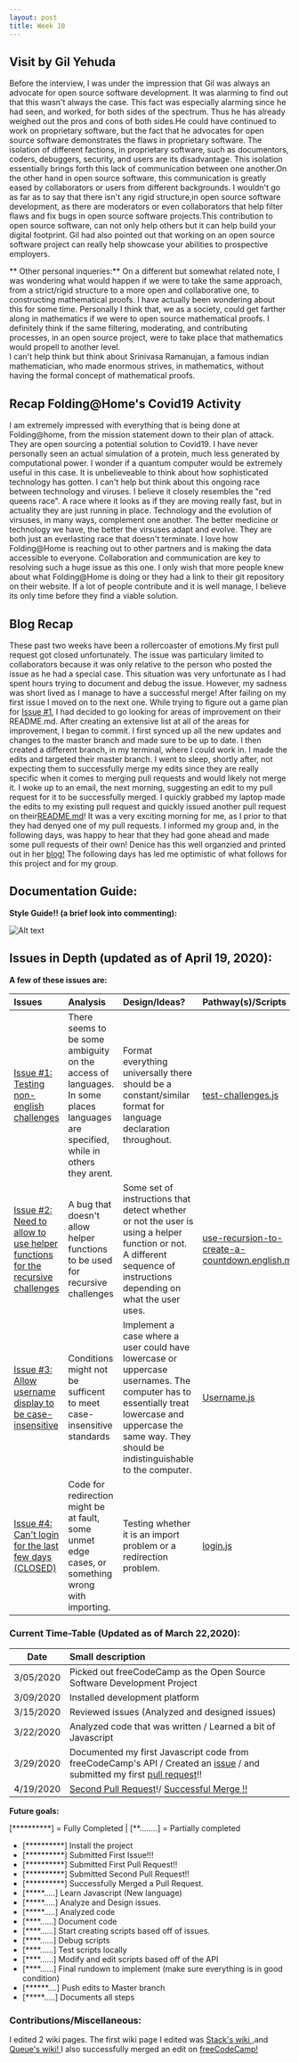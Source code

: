 ```yaml
---
layout: post
title: Week 10
---
```


## Visit by Gil Yehuda

  Before the interview, I was under the impression that Gil was always an advocate for open source software development. It was alarming to find out that this wasn't always the case. This fact was especially alarming since he had seen, and worked, for both sides of the spectrum. Thus he has already weighed out the pros and cons of both sides.He could have continued to work on proprietary software, but the fact that he advocates for open source software demonstrates the flaws in proprietary software. The isolation of different factions, in proprietary software, such as documentors, coders, debuggers, security, and users are its disadvantage. This isolation essentially brings forth this lack of communication between one another.On the other hand in open source software, this communication is greatly eased by collaborators or users from different backgrounds. I wouldn't go as far as to say that there isn't any rigid structure,in open source software development, as there are moderators or even collaborators that help filter flaws and fix bugs in open source software projects.This contribution to open source software, can not only help others but it can help build your digital footprint. Gil had also pointed out that working on an open source software project can really help showcase your abilities to prospective employers.  

** Other personal inqueries:**
On a different but somewhat related note, I was wondering what would happen if we were to take the same approach, from a strict/rigid structure to a more open and collaborative one, to constructing mathematical proofs. I have actually been wondering about this for some time. Personally I think that, we as a society, could get farther along in mathematics if we were to open source mathematical proofs. I definitely think if the same filtering, moderating, and contributing processes, in an open source project, were to take place that mathematics would propell to another level.  
I can't help think but think about Srinivasa Ramanujan, a famous indian mathematician, who made enormous strives, in mathematics, without having the formal concept of mathematical proofs.

## Recap Folding@Home's Covid19 Activity 

  I am extremely impressed with everything that is being done at Folding@home, from the mission statement down to their plan of attack. They are open sourcing a potential solution to Covid19. I have never personally seen an actual simulation of a protein, much less generated by computational power. I wonder if a quantum computer would be extremely useful in this case. It is unbelieveable to think about how sophisticated technology has gotten. I can't help but think about this ongoing race between technology and viruses. I believe it closely resembles the "red queens race". A race where it looks as if they are moving really fast, but in actuality they are just running in place. Technology and the evolution of virsuses, in many ways, complement one another. The better medicine or technology we have, the better the virsuses adapt and evolve. They are both just an everlasting race that doesn't terminate.
I love how Folding@Home is reaching out to other partners and is making the data accessible to everyone. Collaboration and communication are key to resolving such a huge issue as this one. I only wish that more people knew about what Folding@Home is doing or they had a link to their git repository on their website. If a lot of people contribute and it is well manage, I believe its only time before they find a viable solution.  

## Blog Recap

  These past two weeks have been a rollercoaster of emotions.My first pull request got closed unfortunately. The issue was particulary limited to collaborators because it was only relative to the person who posted the issue as he had a special case. This situation was very unfortunate as I had spent hours trying to document and debug the issue. However, my sadness was short lived as I manage to have a successful merge! After failing on my first issue I moved on to the next one. While trying to figure out a game plan for [Issue #1](https://github.com/freeCodeCamp/freeCodeCamp/issues/34641), I had decided to go looking for areas of improvement on their README.md. After creating an extensive list at all of the areas for improvement, I began to commit. I first synced up all the new updates and changes to the master branch and made sure to be up to date. I then created a different branch, in my terminal, where I could work in. I made the edits and targeted their master branch. I went to sleep, shortly after, not expecting them to successfully merge my edits since they are really specific when it comes to merging pull requests and would likely not merge it. I woke up to an email, the next morning, suggesting an edit to my pull request for it to be successfully merged. I quickly grabbed my laptop made the edits to my existing pull request and quickly issued another pull request on their[README.md](https://github.com/freeCodeCamp/freeCodeCamp/pull/38561)! It was a very exciting morning for me, as I prior to that they had denyed one of my pull requests. I informed my group and, in the following days, was happy to hear that they had gone ahead and made some pull requests of their own! Denice has this well organzied and printed out in her [blog!](https://github.com/hunter-college-ossd-spr-2020/deniceysv-weekly/blob/gh-pages/_posts/2020-04-19-week10.md) The following days has led me optimistic of what follows for this project and for my group. 
  
## Documentation Guide:  
**Style Guide!! (a brief look into commenting):**

![Alt text](https://github.com/hunter-college-ossd-spr-2020/MarceloDamian-weekly/blob/gh-pages/images/style.png)


## Issues in Depth (updated as of April 19, 2020):
  
 **A few of these issues are:** 
    
Issues| Analysis | Design/Ideas? |Pathway(s)/Scripts | Documentation 
|:---|:---|:---|:---|:---|
|[Issue #1: Testing non-english challenges](https://github.com/freeCodeCamp/freeCodeCamp/issues/34641) | There seems to be some ambiguity on the access of languages. In some places languages are specified, while in others they arent.|Format everything universally there should be a constant/similar format for language declaration throughout.|[test-challenges.js](https://docs.google.com/document/d/1W4agw8oMxi2prBTu3jzAvG9_177N5Ww_TbobHKeS0w8/edit?usp=sharing) |test-challenges DOC
|[Issue #2: Need to allow to use helper functions for the recursive challenges](https://github.com/freeCodeCamp/freeCodeCamp/issues/37868) | A bug that doesn't allow helper functions to be used for recursive challenges|Some set of instructions that detect whether or not the user is using a helper function or not. A different sequence of instructions depending on what the user uses. |[use-recursion-to-create-a-countdown.english.md](https://docs.google.com/document/d/14O3R5eJ9QVXHUSJUUN9pu1ZiiaqGdCN_W_fjyG81lwE/edit?usp=sharing)|use-recursion DOC
|[Issue #3: Allow username display to be case-insensitive](https://github.com/freeCodeCamp/freeCodeCamp/issues/35525) | Conditions might not be sufficent to meet case-insensitive standards| Implement a case where a user could have lowercase or uppercase usernames. The computer has to essentially treat lowercase and uppercase the same way. They should be indistinguishable to the computer.|[Username.js](https://docs.google.com/document/d/1cATdhx17DMxEOSBq_rRYzIerwy97G05tFedbsS9g_l8/edit?usp=sharing) |Username.js DOC
|[Issue #4: Can't login for the last few days (CLOSED)](https://github.com/freeCodeCamp/freeCodeCamp/issues/37457)|Code for redirection might be at fault, some unmet edge cases, or something wrong with importing. | Testing whether it is an import  problem or a redirection problem.| [login.js](https://docs.google.com/document/d/1A5IZmCnEVrGd2PX6qWgL2Ojxrm6OVnexnEa3FMyHR7o/edit?usp=sharing)| [ FIRST DOC: Login.js](https://docs.google.com/document/d/1XKSdbVsSYx3Fs9yNN044zCTVxXg6f7X2vn8I5cVQpWc/edit?usp=sharing)


### Current Time-Table (Updated as of March 22,2020):

 Date| Small description 
|---|:---|
| 3/05/2020 | Picked out freeCodeCamp as the Open Source Software Development Project |
| 3/09/2020 | Installed development platform | 
| 3/15/2020 | Reviewed issues (Analyzed and designed issues)|
| 3/22/2020 | Analyzed code that was written / Learned a bit of Javascript|
| 3/29/2020 | Documented my first Javascript code from freeCodeCamp's API / Created an [issue](https://docs.google.com/document/d/1UbjIgCASSthzxmysu9m4hR-Q59JcBA1MaRfndurNQv0/edit?usp=sharing) / and submitted my first [pull request](https://docs.google.com/document/d/1RNTcNcZDpiveoULB8ejGS8dBnGZYrhF4xpmlaAJ4Nv4/edit?usp=sharing)!!
| 4/19/2020 | [Second Pull Request](https://docs.google.com/document/d/1DMkuIDMBpZO59hH-Ay2qaW1_edywuCTSvxp6zECzHHw/edit?usp=sharing)!/ [Successful Merge !!](https://github.com/freeCodeCamp/freeCodeCamp/pull/38561)

   
**Future goals:**

[**********] = Fully Completed           |           [**........] = Partially completed

- [**********] Install the project 
- [**********] Submitted First Issue!!!
- [**********] Submitted First Pull Request!!
- [**********] Submitted Second Pull Request!!
- [**********] Successfully Merged a Pull Request.
- [*****.....] Learn Javascript (New language)
- [*****.....] Analyze and Design issues.
- [*****.....] Analyzed code
- [****......] Document code
- [****......] Start creating scripts based off of issues.
- [****......] Debug scripts 
- [****......] Test scripts locally
- [****......] Modify and edit scripts based off of the API
- [****......] Final rundown to implement (make sure everything is in good condition)
- [******....] Push edits to Master branch 
- [*****.....] Documents all steps 

### Contributions/Miscellaneous:
I edited 2 wiki pages. The first wiki page I edited was [Stack's wiki ](https://en.wikipedia.org/w/index.php?title=Stack_(abstract_data_type)&oldid=952025793),and [Queue's wiki! ](https://en.wikipedia.org/w/index.php?title=Queue_(abstract_data_type)&oldid=952026304) I also successfully merged an edit on [freeCodeCamp!](https://github.com/freeCodeCamp/freeCodeCamp/pull/38561)






